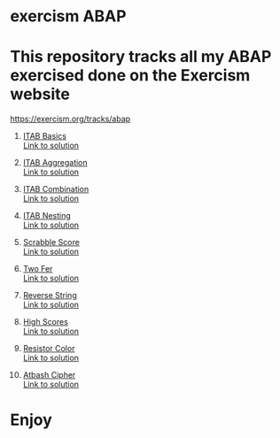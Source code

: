 # exercism ABAP

# This repository tracks all my ABAP exercised done on the Exercism website

<https://exercism.org/tracks/abap>

1. [ITAB Basics](https://exercism.org/tracks/abap/exercises/itab-basics) \
    [Link to solution](src/zcl_itab_basics.clas.abap)

2. [ITAB Aggregation](https://exercism.org/tracks/abap/exercises/itab-aggregation) \
    [Link to solution](src/zcl_itab_aggregation.clas.abap)

3. [ITAB Combination](https://exercism.org/tracks/abap/exercises/itab-combination) \
    [Link to solution](src/zcl_itab_combination.clas.abap)

4. [ITAB Nesting](https://exercism.org/tracks/abap/exercises/itab-nesting) \
    [Link to solution](src/zcl_itab_nesting.clas.abap)

5. [Scrabble Score](https://exercism.org/tracks/abap/exercises/scrabble-score) \
    [Link to solution](src/zcl_scrabble_score.clas.abap)

6. [Two Fer](https://exercism.org/tracks/abap/exercises/two-fer) \
    [Link to solution](src/zcl_two_fer.clas.abap)

7. [Reverse String](https://exercism.org/tracks/abap/exercises/reverse-string) \
    [Link to solution](src/zcl_reverse_string.clas.abap)

8. [High Scores](https://exercism.org/tracks/abap/exercises/high-scores) \
    [Link to solution](src/zcl_high_scores.clas.abap)

9. [Resistor Color](https://exercism.org/tracks/abap/exercises/resistor-color) \
    [Link to solution](src/zcl_resistor_color.clas.abap)

10. [Atbash Cipher](https://exercism.org/tracks/abap/exercises/atbash-cipher) \
    [Link to solution](src/zcl_atbash_cipher.clas.abap)

# Enjoy
